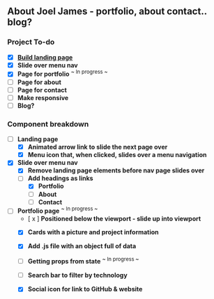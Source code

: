 ## About Joel James - portfolio, about contact.. blog?

### Project To-do
- [x] [**Build landing page**](https://jayfiled.github.io/joeljames/)
- [x] **Slide over menu nav** 
- [x] **Page for portfolio**  <sup>~ In progress ~</sup>
- [ ] **Page for about**
- [ ] **Page for contact**
- [ ] **Make responsive**
- [ ] **Blog?**

### Component breakdown
- [ ] **Landing page**
    - [x] **Animated arrow link to slide the next page over**
    - [x] **Menu icon that, when clicked, slides over a menu navigation**
- [x] **Slide over menu nav**
    - [x] **Remove landing page elements before nav page slides over**
    - [ ] **Add headings as links**
         - [x] **Portfolio**
         - [ ] **About**
         - [ ] **Contact** 
- [ ] **Portfolio page** <sup>~ In progress ~</sup>
    - [ x ] **Positioned below the viewport - slide up into viewport**
    - [x] **Cards with a picture and project information**
    - [x] **Add .js file with an object full of data** 
    - [ ] **Getting props from state** <sup>~ In progress ~</sup>
    - [ ] **Search bar to filter by technology**
    - [x] **Social icon for link to GitHub & website**

